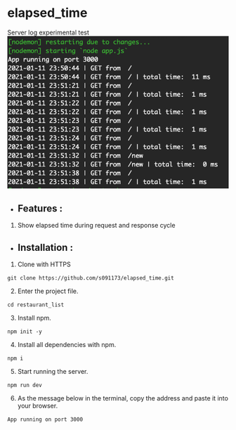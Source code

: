 # elapsed_time

Server log experimental test
![Image](https://github.com/s091173/elapsed_time/blob/master/elapsed_time.png)


- ## Features :
1. Show elapsed time during request and response cycle

- ## Installation :

1. Clone with HTTPS
```
git clone https://github.com/s091173/elapsed_time.git
```
2. Enter the project file.
```
cd restaurant_list
```
3. Install npm.
```
npm init -y
```
4. Install all dependencies with npm.
```
npm i
```
5. Start running the server.
```
npm run dev
```
6. As the message below in the terminal, copy the address and paste it into your browser.
```
App running on port 3000
```